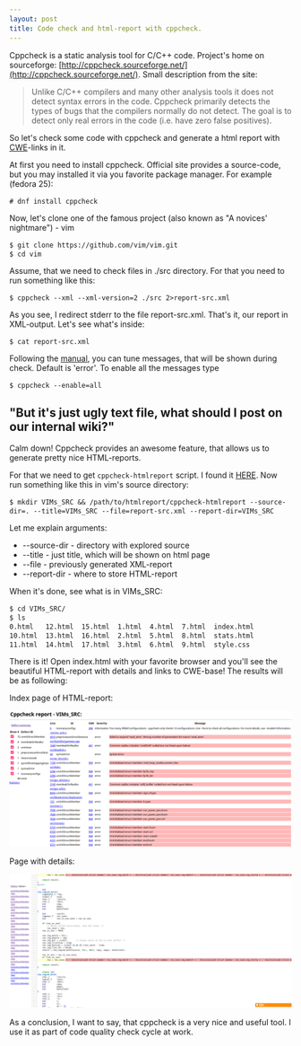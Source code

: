 ```yaml
---
layout: post
title: Code check and html-report with cppcheck.
---
```


Cppcheck is a static analysis tool for C/C++ code. Project's home on sourceforge: [http://cppcheck.sourceforge.net/](http://cppcheck.sourceforge.net/).
Small description from the site:
>Unlike C/C++ compilers and many other analysis tools it does not detect syntax errors in the code. Cppcheck primarily detects the types of bugs that the compilers normally do not detect. The goal is to detect only real errors in the code (i.e. have zero false positives). 

So let's check some code with cppcheck and generate a html report with [CWE](https://cwe.mitre.org)-links in it.

At first you need to install cppcheck. Official site provides a source-code, but you may installed it via you favorite package manager. For example (fedora 25):
```
# dnf install cppcheck
```
Now, let's clone one of the famous project (also known as "A novices' nightmare") - vim
```
$ git clone https://github.com/vim/vim.git
$ cd vim
```
Assume, that we need to check files in ./src directory. For that you need to run something like this:
```
$ cppcheck --xml --xml-version=2 ./src 2>report-src.xml
```
As you see, I redirect stderr to the file report-src.xml. That's it, our report in XML-output. Let's see what's inside:
```
$ cat report-src.xml 

```
Following the [manual](http://cppcheck.sourceforge.net/manual.pdf), you can tune messages, that will be shown during check. Default is 'error'. To enable all the messages type
```
$ cppcheck --enable=all
```

## "But it's just ugly text file, what should I post on our internal wiki?"

Calm down! Cppcheck provides an awesome feature, that allows us to generate pretty nice HTML-reports.

For that we need to get `cppcheck-htmlreport` script. I found it [HERE](https://github.com/danmar/cppcheck/tree/master/htmlreport).
Now run something like this in vim's source directory:
```
$ mkdir VIMs_SRC && /path/to/htmlreport/cppcheck-htmlreport --source-dir=. --title=VIMs_SRC --file=report-src.xml --report-dir=VIMs_SRC
```
Let me explain arguments:
* --source-dir - directory with explored source
* --title - just title, which will be shown on html page
* --file - previously generated XML-report
* --report-dir - where to store HTML-report

When it's done, see what is in VIMs_SRC:
```
$ cd VIMs_SRC/
$ ls
0.html   12.html  15.html  1.html  4.html  7.html  index.html
10.html  13.html  16.html  2.html  5.html  8.html  stats.html
11.html  14.html  17.html  3.html  6.html  9.html  style.css
```
There is it! Open index.html with your favorite browser and you'll see the beautiful HTML-report with details and links to CWE-base! The results will be as following:

Index page of HTML-report:

![Cppcheck index](https://github.com/dunterov/dunterov.github.io/raw/master/images/cppcheck1.png "Index page")

Page with details:

![Cppcheck detail](https://github.com/dunterov/dunterov.github.io/raw/master/images/cppcheck2.png "Detail page")


As a conclusion, I want to say, that cppcheck is a very nice and useful tool. I use it as part of code quality check cycle at work.
